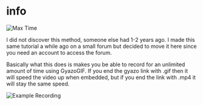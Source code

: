 # info 

![Max Time](https://i.vgy.me/eVz8s3.png)

I did not discover this method, someone else had 1-2 years ago. I made this same tutorial a while ago on a small forum but decided to move it here since you need an account to access the forum. 


Basically what this does is makes you be able to record for an unlimited amount of time using GyazoGIF. If you end the gyazo link with .gif then it will speed the video up when embedded, but if you end the link with .mp4 it will stay the same speed.

![Example Recording](https://i.gyazo.com/da6030314e7aafe030e9868312f22b39.gif)


